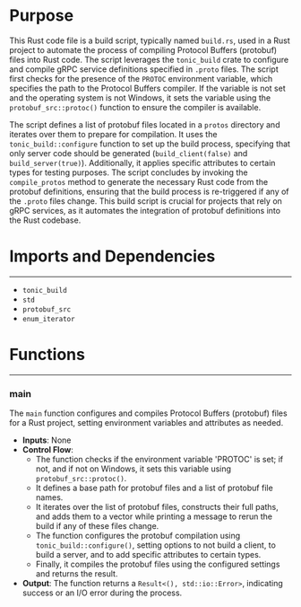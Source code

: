 # Purpose
This Rust code file is a build script, typically named `build.rs`, used in a Rust project to automate the process of compiling Protocol Buffers (protobuf) files into Rust code. The script leverages the `tonic_build` crate to configure and compile gRPC service definitions specified in `.proto` files. The script first checks for the presence of the `PROTOC` environment variable, which specifies the path to the Protocol Buffers compiler. If the variable is not set and the operating system is not Windows, it sets the variable using the `protobuf_src::protoc()` function to ensure the compiler is available.

The script defines a list of protobuf files located in a `protos` directory and iterates over them to prepare for compilation. It uses the `tonic_build::configure` function to set up the build process, specifying that only server code should be generated (`build_client(false)` and `build_server(true)`). Additionally, it applies specific attributes to certain types for testing purposes. The script concludes by invoking the `compile_protos` method to generate the necessary Rust code from the protobuf definitions, ensuring that the build process is re-triggered if any of the `.proto` files change. This build script is crucial for projects that rely on gRPC services, as it automates the integration of protobuf definitions into the Rust codebase.
# Imports and Dependencies

---
- `tonic_build`
- `std`
- `protobuf_src`
- `enum_iterator`


# Functions

---
### main
The `main` function configures and compiles Protocol Buffers (protobuf) files for a Rust project, setting environment variables and attributes as needed.
- **Inputs**: None
- **Control Flow**:
    - The function checks if the environment variable 'PROTOC' is set; if not, and if not on Windows, it sets this variable using `protobuf_src::protoc()`.
    - It defines a base path for protobuf files and a list of protobuf file names.
    - It iterates over the list of protobuf files, constructs their full paths, and adds them to a vector while printing a message to rerun the build if any of these files change.
    - The function configures the protobuf compilation using `tonic_build::configure()`, setting options to not build a client, to build a server, and to add specific attributes to certain types.
    - Finally, it compiles the protobuf files using the configured settings and returns the result.
- **Output**: The function returns a `Result<(), std::io::Error>`, indicating success or an I/O error during the process.


